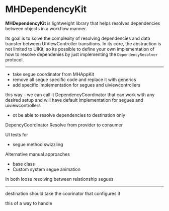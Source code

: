 #  MHDependencyKit

**MHDependencyKit** is lightweight library that helps resolves dependencies between objects in a workflow manner. 

Its goal is to solve the complexity of resolving dependencies and data transfer between UIViewController transitions.
In its core, the abstraction is not limited to UIKit, so its possible to define your own implementation of how to resolve dependenies by just implementing the `DependencyResolver` protocol.


------

- take segue coordinator from MHAppKit
- remove all segue specific code and replace it with generics
- add specific implementation for segues and uiviewcontrollers

this way - we can call it DependencyCoordinator
that can work with any desired setup and will have default implementation for segues and uiviewcontrollers

- ot be able to resolve dependencies to destination only


DepencyCoordinator
Resolve from provider to consumer 

UI tests for
- segue method swizzling

Alternative manual approaches 
- base class
- Custom system segue animation

In both loose resolving between relationship segues



----
destination should take the coorinator that configures it


this of a way to handle 
